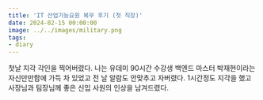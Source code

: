 ```yaml
---
title: 'IT 산업기능요원 복무 후기 (첫 직장)'
date: 2024-02-15 00:00:00
image: ../../images/military.png
tags:
- diary
---
```


첫날 지각 각인을 찍어버렸다. 나는 유데미 90시간 수강생 백엔드 마스터 박재현이라는 자신만만함에 가득 차 있었고 전 날 알람도 안맞추고 자버렸다.
1시간정도 지각을 했고 사장님과 팀장님께 좋은 신입 사원의 인상을 남겨드렸다. 